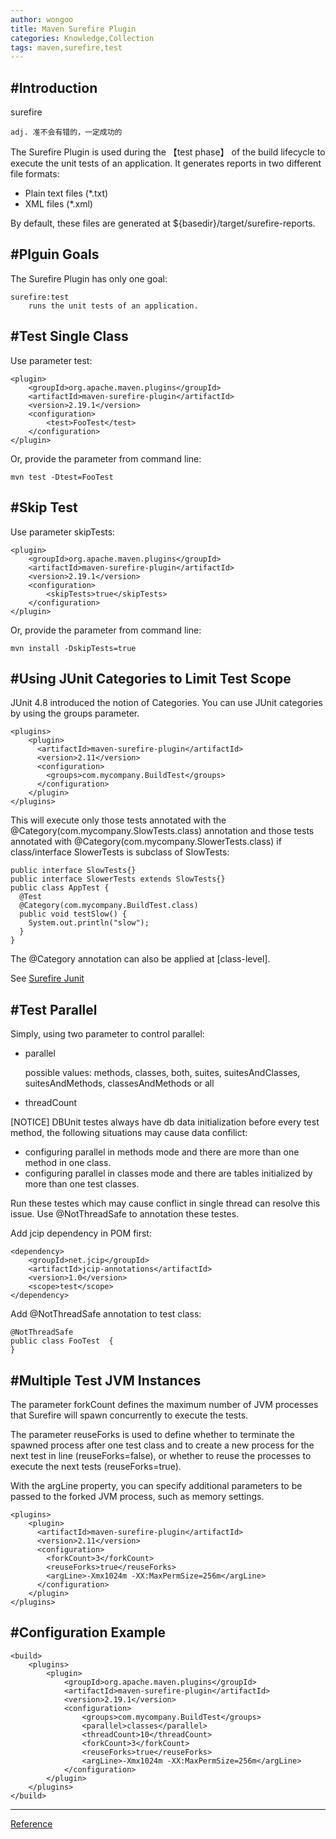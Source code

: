 ```yaml
---
author: wongoo
title: Maven Surefire Plugin
categories: Knowledge,Collection
tags: maven,surefire,test
---
```

#Introduction
-----------------------------
surefire

	adj. 准不会有错的，一定成功的

The Surefire Plugin is used during the 【test phase】 of the build lifecycle to execute the unit tests of an application. 
It generates reports in two different file formats:

* Plain text files (*.txt)
* XML files (*.xml)

By default, these files are generated at ${basedir}/target/surefire-reports.


#Plguin Goals
-----------------------------
The Surefire Plugin has only one goal:

	surefire:test 
		runs the unit tests of an application.

#Test Single Class
-----------------------------
Use parameter test:
 
	<plugin>
		<groupId>org.apache.maven.plugins</groupId>
		<artifactId>maven-surefire-plugin</artifactId>
		<version>2.19.1</version>
		<configuration>
			<test>FooTest</test>
		</configuration>
	</plugin>

Or, provide the parameter from command line:

	mvn test -Dtest=FooTest

#Skip Test
-----------------------------
Use parameter skipTests:

	<plugin>
		<groupId>org.apache.maven.plugins</groupId>
		<artifactId>maven-surefire-plugin</artifactId>
		<version>2.19.1</version>
		<configuration>
			<skipTests>true</skipTests>
		</configuration>
	</plugin>

Or, provide the parameter from command line:

	mvn install -DskipTests=true

#Using JUnit Categories to Limit Test Scope
-----------------------------
JUnit 4.8 introduced the notion of Categories. You can use JUnit categories by using the groups parameter.

	<plugins>
	    <plugin>
	      <artifactId>maven-surefire-plugin</artifactId>
	      <version>2.11</version>
	      <configuration>
	        <groups>com.mycompany.BuildTest</groups>
	      </configuration>
	    </plugin>
	</plugins>

This will execute only those tests annotated with the @Category(com.mycompany.SlowTests.class) annotation and those tests annotated with @Category(com.mycompany.SlowerTests.class) if class/interface SlowerTests is subclass of SlowTests:

    public interface SlowTests{}
    public interface SlowerTests extends SlowTests{}
    public class AppTest {
      @Test
      @Category(com.mycompany.BuildTest.class)
      public void testSlow() {
        System.out.println("slow");
      }
    }
The @Category annotation can also be applied at [class-level].

See [Surefire Junit]

#Test Parallel
-----------------------------

Simply, using two parameter to control parallel:

* parallel
   
	possible values: methods, classes, both, suites, suitesAndClasses, suitesAndMethods, classesAndMethods or all

* threadCount


[NOTICE] DBUnit testes always have db data initialization before every test method, the following situations may cause data confilict:

* configuring parallel in methods mode and there are more than one method in one class.
* configuring parallel in classes mode and there are tables initialized by more than one test classes.

Run these testes which may cause conflict in single thread can resolve this issue. Use @NotThreadSafe to annotation these testes.

Add jcip dependency in POM first:

	<dependency>
		<groupId>net.jcip</groupId>
		<artifactId>jcip-annotations</artifactId>
		<version>1.0</version>
		<scope>test</scope>
	</dependency>

Add @NotThreadSafe annotation to test class:

	@NotThreadSafe
	public class FooTest  {
	}

#Multiple Test JVM Instances
-----------------------------
The parameter forkCount defines the maximum number of JVM processes that Surefire will spawn concurrently to execute the tests. 

The parameter reuseForks is used to define whether to terminate the spawned process after one test class and to create a new process for the next test in line (reuseForks=false), or whether to reuse the processes to execute the next tests (reuseForks=true).

With the argLine property, you can specify additional parameters to be passed to the forked JVM process, such as memory settings. 

	<plugins>
	    <plugin>
	      <artifactId>maven-surefire-plugin</artifactId>
	      <version>2.11</version>
	      <configuration>
	        <forkCount>3</forkCount>
	        <reuseForks>true</reuseForks>
	        <argLine>-Xmx1024m -XX:MaxPermSize=256m</argLine>
	      </configuration>
	    </plugin>
	</plugins>

#Configuration Example
-----------------------------
	<build>
		<plugins>
			<plugin>
				<groupId>org.apache.maven.plugins</groupId>
				<artifactId>maven-surefire-plugin</artifactId>
				<version>2.19.1</version>
				<configuration>
	        		<groups>com.mycompany.BuildTest</groups>
					<parallel>classes</parallel>
          			<threadCount>10</threadCount>
			        <forkCount>3</forkCount>
			        <reuseForks>true</reuseForks>
			        <argLine>-Xmx1024m -XX:MaxPermSize=256m</argLine>
				</configuration>
			</plugin>
		</plugins>
	</build>



------------------
[Reference]

[reference]: https://maven.apache.org/surefire/maven-surefire-plugin/
[Surefire Junit]: https://maven.apache.org/surefire/maven-surefire-plugin/examples/junit.html
